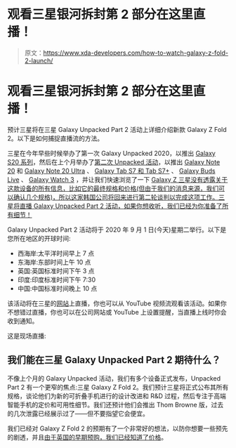 # 观看三星银河拆封第 2 部分在这里直播！

> 原文：<https://www.xda-developers.com/how-to-watch-galaxy-z-fold-2-launch/>

# 观看三星银河拆封第 2 部分在这里直播！

预计三星将在三星 Galaxy Unpacked Part 2 活动上详细介绍新款 Galaxy Z Fold 2。以下是如何捕捉直播流的方法。

三星在今年早些时候举办了第一次 Galaxy Unpacked 2020，以推出 [Galaxy S20 系列](https://www.xda-developers.com/samsung-galaxy-s20-specs-features-pricing-availability/)，然后在上个月举办了[第二次 Unpacked 活动](https://www.xda-developers.com/how-to-watch-samsung-galaxy-unpacked-live-stream/)，以推出 [Galaxy Note 20](https://www.xda-developers.com/samsung-galaxy-note-20/) 和 [Galaxy Note 20 Ultra](https://www.xda-developers.com/samsung-galaxy-note-20-ultra-review-exynos/) 、 [Galaxy Tab S7 和 Tab S7+](https://www.xda-developers.com/samsung-galaxy-tab-s7/) 、 [Galaxy Buds Live](https://www.xda-developers.com/samsung-galaxy-buds-live/) 、 [Galaxy Watch 3](https://www.xda-developers.com/samsung-galaxy-watch-3/) ，并让我们快速浏览了一下 [Galaxy Z 三星没有透露关于这款设备的所有信息，比如它的最终规格和价格(但由于我们的消息来源，我们可以确认几个规格)，所以这家韩国公司将回来进行第二轮谈判以完成这项工作。三星将直播 Galaxy Unpacked Part 2 活动，如果你想收听，我们已经为你准备了所有细节！](https://www.xda-developers.com/samsung-galaxy-z-fold-2/)

Galaxy Unpacked Part 2 活动将于 2020 年 9 月 1 日(今天)星期二举行。以下是您所在地区的开球时间:

*   西海岸:太平洋时间早上 7 点
*   东海岸:东部时间上午 10 点
*   英国:英国标准时间下午 3 点
*   印度:印度标准时间下午 7:30
*   中国:中国标准时间晚上 10 点

该活动将在三星的[网站](https://shop-links.co/link/?exclusive=1&publisher_slug=xda&article_name=Watch+Samsung+Galaxy+Unpacked+Part+2+here+LIVE%21&article_url=https%3A%2F%2Fwww.xda-developers.com%2Fhow-to-watch-galaxy-z-fold-2-launch%2F&u1=UUxdaUeUpU29659&url=https%3A%2F%2Fwww.samsung.com%2Fus%2F&ourl=https%3A%2F%2Fwww.samsung.com%2F)上直播，你也可以从 YouTube 视频流观看该活动。如果你不想错过直播，你也可以在公司网站或 YouTube 上设置提醒，当直播上线时你会收到通知。

这是现场直播:

## 我们能在三星 Galaxy Unpacked Part 2 期待什么？

不像上个月的 Galaxy Unpacked 活动，我们有多个设备正式发布，Unpacked Part 2 有一个更窄的焦点:三星 Galaxy Z Fold 2。我们预计三星将正式公布其所有规格，谈论他们为新的可折叠手机进行的设计改进和 R&D 过程，然后专注于高端智能手机的定价和可用性细节。我们还预计他们会推出 Thom Browne 版，过去的几次泄露已经展示过了——但不要指望它会便宜。

我们已经对 Galaxy Z Fold 2 的预期有了一个非常好的想法，以防你想要一些预先的剧透，并且[由于英国的早期预购，我们已经知道了价格](https://www.xda-developers.com/samsungs-galaxy-z-fold-2-unpacked-part-2-september-1/)。